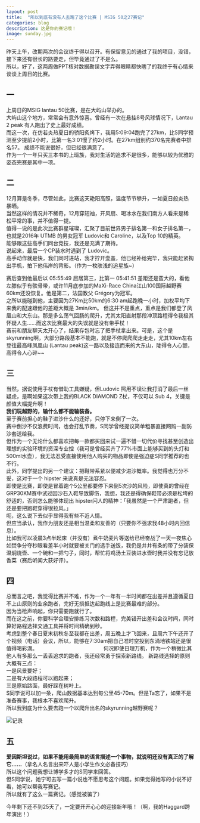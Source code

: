 ```yaml
---
layout: post
title:  "所以到底有没有人去跑了这个比赛 | MSIG 50之27赛记"
categories: blog
description: 这是你的赛记哦！
image: sunday.jpg
---
```


 

昨天上午，改期两次的会议终于得以召开。有保留意见的通过了我的项目，没错，接下来还有很长的路要走，但毕竟通过了不是么。                                       
所以，好了，这两周做PPT核对数据勘误文字弄得眼睛都快瞎了的我终于有心情来谈谈上周日的比赛。

## 一


上周日的MSIG lantau 50比赛，是在大屿山举办的。               
大屿山这个地方，常常会有意外惊喜。曾经有一次在悬挂8号风球情况下，Lantau 2 peak 有人跑出了史上最好成绩。                    
而这一次，在仿若炎热夏日的骄阳炙烤下，我用5:09:04跑完了27km，比S同学预测至少提前2小时，比第一名3:01慢了约2小时。在27km组别约370名完赛者中排名57。
成绩不能说很好，但已经很满意了。                                                     
作为一个一年只买三本书的上班族，我对生活的追求不是很多，能够以较为优雅的姿态完赛是其中一项。


## 二


12月算是冬季，尽管如此，比赛这天艳阳高照，温度节节攀升，一如夏日般炎热暴晒。                       
当然这样的情况并不稀奇，12月穿短袖，开风扇、喝冰水在我们南方人看来是稀松平常的事，并不值得一提。                      
值得一说的是此次比赛群星璀璨，汇聚了目前世界男子排名第一和女子排名第一，也就是2016年 UTMB 的男女冠军 Ludovic和 Caroline，以及Top 10的精英。         
能够跟这些高手们同台竞技，我还是充满了期待。                     
说起来，最后一个CP装水时遇到了 Ludovic。                                 
高手动作就是快，我们同时进站，我才拧开壶盖，他已经补给完毕，我只能赶紧掏出手机，拍下他伟岸的背影。（作为一枚肤浅的追星族~）

赛后查到他最后以 05:55:49 屈居第三，比第一 05:41:51 差距还是蛮大的，看他左膝似乎有髌骨带，或许11月底参加的MaXi-Race China江山100国际越野赛60km还没恢复。他是第二，法国教父 Grégory为冠军。                                               
之所以能碰到他，主要因为27Km比50km的6:30 am起跑晚一小时，加权平均下来我的配速跟他的差距大概是 3min/km。 但这并不是重点，重点是我们都登了凤凰山和大东山。那是多么荡气回肠的爬升，尤其太阳直射那段冲顶路程得令我极其怀疑人生……而这次比赛最大的失误就是没有带手杖！  
赛前和朋友聊天太开心了，结果存包时忘了把手杖拿出来。可是，这个是 skyrunning啊，大部分路段基本不能跑，就是不停爬爬爬走走走，尤其10km左右登往最高峰凤凰山 (Lantau peak)这一路以及接连而来的大东山，陡得令人心颤，高得令人心碎~~                             


## 三


当然，据说使用手杖有借助工具嫌疑，但Ludovic 照用不误让我打消了最后一丝疑虑，是啊如果这次带上我的BLACK DIAMOND Z杖，不仅可以 Sub 4，关键是颜值大幅提升啊！           
**我们玩越野的，输什么都不能输装备。**                         
至于赛前担心的鞋子进沙什么的还好，只停下来倒了一次。                              
赛中倒沙不仅浪费时间，也会打乱节奏，S同学曾经提议简单粗暴直接网购一副防沙套送给我。                                       
但作为一个无论什么都喜欢把每一款都买回来试一遍不惜一切代价寻找甚至创造出理想的实验环境的资深专业控（我可是曾经买齐了77%市面上能够买到的头灯和500ml水壶），我无法忍受直接使用他人购买的物品即使是强迫症S同学推荐的也不行。                                          
此外，同学提出的另一个建议：把鞋带系紧以便减少进沙概率。我觉得也万分不妥，这对于一个 hipster 来说真是无法容忍。                              
即使是比赛，即使是冒着跑个5公里都要停下来倒5次沙的风险，即使真的曾经在GRP30KM赛中试过因沙石入鞋导致脚伤，我想，我还是得确保鞋带必须是松垮的舒适的，否则怎么能够体现出 hipster闪人的精神：「我虽然是一个严肃跑者，但还是要把跑鞋穿得很拉风。」                                      
呃，这么说下去似乎显得我有些不近人情。                                              
但应当承认，我作为朋友还是相当温柔和友善的（只要你不强求我48小时内回信息）。                                             
比如我可以凌晨3点半起床（并没有）煮牛奶麦片等送给已经奋战了一天一夜焦心如焚争分夺秒眼看差半小时就要被关门的选手送饭，我仍是井井有条的带了分装保温焖烧壶、一个碗和一把勺子，同时，帮忙将鸡汤土豆装进水壶时我并没有忘记放香菜（赛后听闻大获好评）。                                           

## 四

总而言之吧，我觉得比赛并不难，作为一个一年有一半时间都在出差并且遵循夏日不上山原则的业余跑者，完好无损抵达起跑线上是比赛最难的部分。                    
因为当枪声响起，你只需要跑就行了。                                             
而在这之前，你要科学合理安排练习次数和路程，完美错开出差和会议时间，同时算好路程选择交通工具并将时间精确到秒。                        
考虑到整个春日夏末初秋冬至我都在出差，周五晚上才飞回来，且周六下午还开了个视频（电话）会议，所以，能够在7:30am把自己准时空投到东涌地铁站还是很值得喝彩滴。                                                  
何况即使日理万机，作为一个稍微比其他人有多那么一丢丢追求的跑者，我还经常勇于探索新路线。                                                         新路线选择的原则大概有三点：           
一是风景要好；               
二是有大段路程可以跑起来；                
三是原始路面，最好踩在树叶上。                   
S同学说可以加一条，爬山数据基本达到每公里45-70m。但是Ta忘了，如果不是准备赛事，我根本不喜欢爬升。                      
所以我到底为什么要去跑一个以爬升出名的skyrunning越野赛呢？                     

![记录](http://7xw80a.com1.z0.glb.clouddn.com/%E8%AE%B0%E5%BD%95.jpg)

## 五

**爱因斯坦说过，如果不能用最简单的语言描述一个事物，就说明还没有真正的了解它……**（拿名人名言出来吓人是小学生作文必备技巧）              
所以这个问题我想让博学多才的S同学来回答。                              
但S同学说，她宁可去写一篇小说也不愿思考这个问题。如果觉得她写的小说不好看，她可以帮我写赛记。                             
所以就有了这么一篇赛记。（感觉被骗了） 


今年剩下还不到25天了，一定要开开心心的迎接新年哦！（啊，我的Haggard跨年演出！）                               


